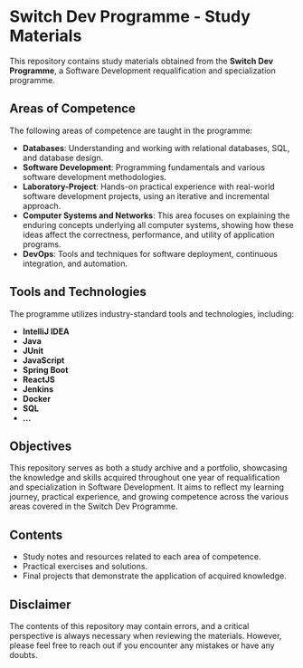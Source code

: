 # Switch Dev Programme - Study Materials

This repository contains study materials obtained from the **Switch Dev Programme**, a Software Development requalification and specialization programme.

## Areas of Competence

The following areas of competence are taught in the programme:

- **Databases**: Understanding and working with relational databases, SQL, and database design.
- **Software Development**: Programming fundamentals and various software development methodologies.
- **Laboratory-Project**: Hands-on practical experience with real-world software development projects, using an iterative and incremental approach.
- **Computer Systems and Networks**: This area focuses on explaining the enduring concepts underlying all computer systems, showing how these ideas affect the correctness, performance, and utility of application programs.
- **DevOps**: Tools and techniques for software deployment, continuous integration, and automation.

## Tools and Technologies

The programme utilizes industry-standard tools and technologies, including:

- **IntelliJ IDEA**
- **Java**
- **JUnit**
- **JavaScript**
- **Spring Boot**
- **ReactJS**
- **Jenkins**
- **Docker**
- **SQL**
- **...**


## Objectives

This repository serves as both a study archive and a portfolio, showcasing the knowledge and skills acquired throughout one year of requalification and specialization in Software Development. 
It aims to reflect my learning journey, practical experience, and growing competence across the various areas covered in the Switch Dev Programme.
## Contents

- Study notes and resources related to each area of competence.
- Practical exercises and solutions.
- Final projects that demonstrate the application of acquired knowledge.

## Disclaimer

The contents of this repository may contain errors, and a critical perspective is always necessary when reviewing the materials. However, please feel free to reach out if you encounter any mistakes or have any doubts.
